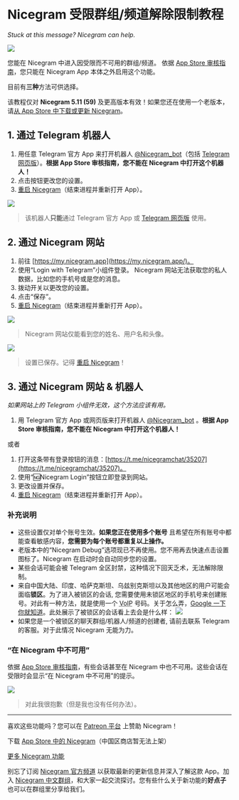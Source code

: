 # Nicegram 受限群组/频道解除限制教程
_Stuck at this message? Nicegram can help._

![](https://graph.org/file/da435e3224a811ef027e3.png)

您能在 Nicegram 中进入因受限而不可用的群组/频道。
依据 [App Store 审核指南][app-store-guidelines]，您只能在 Nicegram App 本体之外启用这个功能。

目前有**三种**方法可供选择。

该教程仅对 **Nicegram 5.11 (59)** 及更高版本有效！如果您还在使用一个老版本，请[从 App Store 中下载或更新 Nicegram][nicegram-app-store]。


## 1. 通过 Telegram 机器人

1.   用任意 Telegram 官方 App 来打开机器人 [@Nicegram_bot](https://t.me/nicegram_bot)（包括 [Telegram 网页版](https://web.telegram.org)）。**根据 App Store 审核指南，您不能在 Nicegram 中打开这个机器人！**
2.   点击按钮更改您的设置。
3.   [重启 Nicegram][force-close]（结束进程并重新打开 App）。

![](https://graph.org/file/6d9bd5b7ac7032fe332d2.png)

> 该机器人**只能**通过 Telegram 官方 App 或 [Telegram 网页版](https://web.telegram.org) 使用。

## 2. 通过 Nicegram 网站

1.   前往 [https://my.nicegram.app](https://my.nicegram.app/)。
2.   使用“Login with Telegram”小组件登录。
     Nicegram 网站无法获取您的私人数据，比如您的手机号或是您的消息。
3.   拨动开关以更改您的设置。
4.   点击“保存”。
5.   [重启 Nicegram][force-close]（结束进程并重新打开 App）。

![](https://graph.org/file/d9b045ab0ccea7b34d77a.png)

> Nicegram 网站仅能看到您的姓名、用户名和头像。


![](https://graph.org/file/2b06327ddd85fcf389532.png)

> 设置已保存。记得 [重启 Nicegram][force-close]！


## 3. 通过 Nicegram 网站 & 机器人

_如果网站上的 Telegram 小组件无效，这个方法应该有用。_

1.   用 Telegram 官方 App 或网页版来打开机器人 [@Nicegram_bot](https://t.me/nicegram_bot) 。**根据 App Store 审核指南，您不能在 Nicegram 中打开这个机器人！**

<aside>或者</aside>

1.   打开这条带有登录按钮的消息：[https://t.me/nicegramchat/35207](https://t.me/nicegramchat/35207)。
2.   使用“🆖Nicegram Login”按钮立即登录到网站。
3.   更改设置并保存。
4.   [重启 Nicegram][force-close]（结束进程并重新打开 App）。

### 补充说明

* 这些设置仅对单个账号生效。**如果您正在使用多个账号** 且希望在所有账号中都能查看敏感内容，**您需要为每个账号都重复以上操作。**
* 老版本中的“Nicegram Debug”选项现已不再使用。您不用再去快速点击设置图标了。Nicegram 在启动时会自动同步您的设置。
* 某些会话可能会被 Telegram 全区封禁，这种情况下回天乏术，无法解除限制。
* 来自中国大陆、印度、哈萨克斯坦、乌兹别克斯坦以及其他地区的用户可能会面临**锁区**。为了进入被锁区的会话, 您需要使用未锁区地区的手机号来创建账号。对此有一种方法，就是使用一个 <abbr title="Voice over Internet Protocol">VoIP</abbr> 号码。关于怎么弄，[Google 一下你就知道](https://www.google.com/search?q=voip+number+for+telegram)。此处展示了被锁区的会话看上去会是什么样：
	![](https://graph.org/file/b1931dc681ecd967f0300.png)
* 如果您是一个被锁区的聊天群组/机器人/频道的创建者, 请前去联系 Telegram 的客服。对于此情况 Nicegram 无能为力。 

### “在 Nicegram 中不可用”

依据 [App Store 审核指南][app-store-guidelines]，有些会话甚至在 Nicegram 中也不可用。这些会话在受限时会显示“在 Nicegram 中不可用”的提示。


![](https://graph.org/file/7796b20c4dc34c28221d4.png)

> 对此我很抱歉（但是我也没有任何办法）。

<hr>

喜欢这些功能吗？您可以在 [Patreon 平台](https://patreon.com/nicegram) 上赞助 Nicegram！

下载 [App Store 中的 Nicegram][nicegram-app-store]（中国区商店暂无法上架）

[更多 Nicegram 功能](/cn/features)

别忘了订阅 [Nicegram 官方频道](https://t.me/nicegramapp) 以获取最新的更新信息并深入了解这款 App。加入 [Nicegram 中文群组](https://t.me/nicegram_cn)，和大家一起交流探讨。您有些什么关于新功能的**好点子**也可以在群组里分享给我们。

[app-store-guidelines]: https://developer.apple.com/app-store/review/guidelines/#user-generated-content
[nicegram-app-store]: https://itunes.apple.com/app/id1457369322
[force-close]: https://support.apple.com/en-us/HT201330
